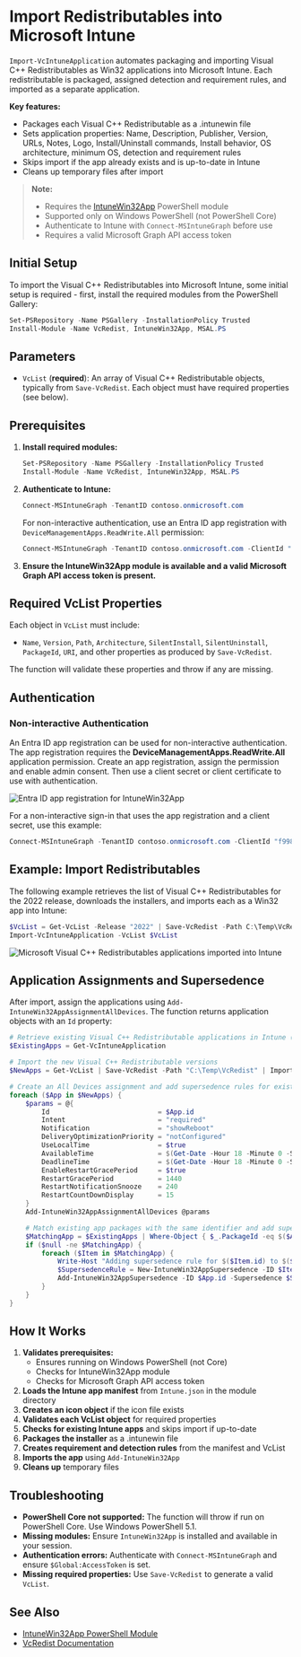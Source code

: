 
# Import Redistributables into Microsoft Intune

`Import-VcIntuneApplication` automates packaging and importing Visual C++ Redistributables as Win32 applications into Microsoft Intune. Each redistributable is packaged, assigned detection and requirement rules, and imported as a separate application.

**Key features:**
- Packages each Visual C++ Redistributable as a .intunewin file
- Sets application properties: Name, Description, Publisher, Version, URLs, Notes, Logo, Install/Uninstall commands, Install behavior, OS architecture, minimum OS, detection and requirement rules
- Skips import if the app already exists and is up-to-date in Intune
- Cleans up temporary files after import

> **Note:**
> - Requires the [IntuneWin32App](https://github.com/MSEndpointMgr/IntuneWin32App) PowerShell module
> - Supported only on Windows PowerShell (not PowerShell Core)
> - Authenticate to Intune with `Connect-MSIntuneGraph` before use
> - Requires a valid Microsoft Graph API access token

## Initial Setup

To import the Visual C++ Redistributables into Microsoft Intune, some initial setup is required - first, install the required modules from the PowerShell Gallery:

```powershell
Set-PSRepository -Name PSGallery -InstallationPolicy Trusted
Install-Module -Name VcRedist, IntuneWin32App, MSAL.PS
```

## Parameters

- `VcList` (**required**): An array of Visual C++ Redistributable objects, typically from `Save-VcRedist`. Each object must have required properties (see below).

## Prerequisites

1. **Install required modules:**

   ```powershell
   Set-PSRepository -Name PSGallery -InstallationPolicy Trusted
   Install-Module -Name VcRedist, IntuneWin32App, MSAL.PS
   ```

2. **Authenticate to Intune:**

   ```powershell
   Connect-MSIntuneGraph -TenantID contoso.onmicrosoft.com
   ```

   For non-interactive authentication, use an Entra ID app registration with `DeviceManagementApps.ReadWrite.All` permission:

   ```powershell
   Connect-MSIntuneGraph -TenantID contoso.onmicrosoft.com -ClientId "<appId>" -ClientSecret <secret>
   ```

3. **Ensure the IntuneWin32App module is available and a valid Microsoft Graph API access token is present.**

## Required VcList Properties

Each object in `VcList` must include:

- `Name`, `Version`, `Path`, `Architecture`, `SilentInstall`, `SilentUninstall`, `PackageId`, `URI`, and other properties as produced by `Save-VcRedist`.

The function will validate these properties and throw if any are missing.

## Authentication

### Non-interactive Authentication

An Entra ID app registration can be used for non-interactive authentication. The app registration requires the **DeviceManagementApps.ReadWrite.All** application permission. Create an app registration, assign the permission and enable admin consent. Then use a client secret or client certificate to use with authentication.

![Entra ID app registration for IntuneWin32App](/images/appregistration.jpeg)

For a non-interactive sign-in that uses the app registration and a client secret, use this example:

```powershell
Connect-MSIntuneGraph -TenantID contoso.onmicrosoft.com -ClientId "f99877d5-f757-438e-b12b-d905b00ea6f3" -ClientSecret <secret>
```

## Example: Import Redistributables

The following example retrieves the list of Visual C++ Redistributables for the 2022 release, downloads the installers, and imports each as a Win32 app into Intune:

```powershell
$VcList = Get-VcList -Release "2022" | Save-VcRedist -Path C:\Temp\VcRedist
Import-VcIntuneApplication -VcList $VcList
```

![Microsoft Visual C++ Redistributables applications imported into Intune](/images/intuneapp.jpeg)

## Application Assignments and Supersedence

After import, assign the applications using `Add-IntuneWin32AppAssignmentAllDevices`. The function returns application objects with an `Id` property:

```powershell
# Retrieve existing Visual C++ Redistributable applications in Intune (that have been imported by VcRedist)
$ExistingApps = Get-VcIntuneApplication

# Import the new Visual C++ Redistributable versions
$NewApps = Get-VcList | Save-VcRedist -Path "C:\Temp\VcRedist" | Import-VcIntuneApplication

# Create an All Devices assignment and add supersedence rules for existing versions
foreach ($App in $NewApps) {
    $params = @{
        Id                           = $App.id
        Intent                       = "required"
        Notification                 = "showReboot"
        DeliveryOptimizationPriority = "notConfigured"
        UseLocalTime                 = $true
        AvailableTime                = $(Get-Date -Hour 18 -Minute 0 -Second 0)
        DeadlineTime                 = $(Get-Date -Hour 18 -Minute 0 -Second 0).AddDays(1)
        EnableRestartGracePeriod     = $true
        RestartGracePeriod           = 1440
        RestartNotificationSnooze    = 240
        RestartCountDownDisplay      = 15
    }
    Add-IntuneWin32AppAssignmentAllDevices @params

    # Match existing app packages with the same identifier and add supersedence rules
    $MatchingApp = $ExistingApps | Where-Object { $_.PackageId -eq $($App.notes | ConvertFrom-Json -ErrorAction "Stop").Guid }
    if ($null -ne $MatchingApp) {
        foreach ($Item in $MatchingApp) {
            Write-Host "Adding supersedence rule for $($Item.id) to $($App.id)"
            $SupersedenceRule = New-IntuneWin32AppSupersedence -ID $Item.id -SupersedenceType 'Update'
            Add-IntuneWin32AppSupersedence -ID $App.id -Supersedence $SupersedenceRule
        }
    }
}
```

## How It Works

1. **Validates prerequisites:**
   - Ensures running on Windows PowerShell (not Core)
   - Checks for IntuneWin32App module
   - Checks for Microsoft Graph API access token
2. **Loads the Intune app manifest** from `Intune.json` in the module directory
3. **Creates an icon object** if the icon file exists
4. **Validates each VcList object** for required properties
5. **Checks for existing Intune apps** and skips import if up-to-date
6. **Packages the installer** as a .intunewin file
7. **Creates requirement and detection rules** from the manifest and VcList
8. **Imports the app** using `Add-IntuneWin32App`
9. **Cleans up** temporary files

## Troubleshooting

- **PowerShell Core not supported:** The function will throw if run on PowerShell Core. Use Windows PowerShell 5.1.
- **Missing modules:** Ensure `IntuneWin32App` is installed and available in your session.
- **Authentication errors:** Authenticate with `Connect-MSIntuneGraph` and ensure `$Global:AccessToken` is set.
- **Missing required properties:** Use `Save-VcRedist` to generate a valid `VcList`.

## See Also

- [IntuneWin32App PowerShell Module](https://github.com/MSEndpointMgr/IntuneWin32App)
- [VcRedist Documentation](https://vcredist.com/)
